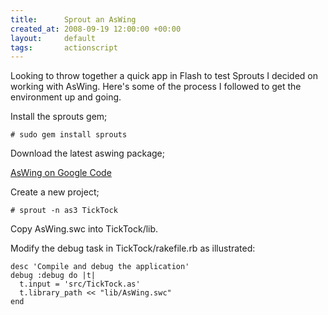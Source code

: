 ```yaml
---
title:      Sprout an AsWing
created_at: 2008-09-19 12:00:00 +00:00
layout:     default
tags:       actionscript
---
```


Looking to throw together a quick app in Flash to test Sprouts I decided on working with AsWing. Here's some of the process I followed to get the environment up and going.

Install the sprouts gem;

`# sudo gem install sprouts`

Download the latest aswing package;

[AsWing on Google Code](http://code.google.com/p/aswing/downloads/list)

Create a new project;

`# sprout -n as3 TickTock`

Copy AsWing.swc into TickTock/lib.

Modify the debug task in TickTock/rakefile.rb as illustrated:

    desc 'Compile and debug the application'
    debug :debug do |t|
      t.input = 'src/TickTock.as'
      t.library_path << "lib/AsWing.swc"
    end
